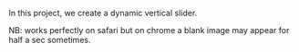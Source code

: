 In this project, we create a dynamic vertical slider.

NB: works perfectly on safari but on chrome a blank image may appear for half a sec sometimes.
